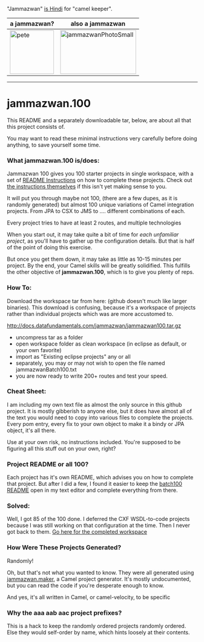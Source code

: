 "Jammazwan" [is Hindi](href="https://books.google.com/books?id=_kWROaer5UsC&amp;pg=PA1138&amp;lpg=PA1138&amp;dq=jammazwan+camel+keeper+hindi&amp;source=bl&amp;ots=7FaF5BXK_F&amp;sig=Cg-U5ORP3dHrFycaCFvo34GdpZ0&amp;hl=en&amp;sa=X&amp;ved=0ahUKEwj8v4OV3YbNAhVjpIMKHSYUB_oQ6AEIHDAA#v=onepage&amp;q=jammazwan%20camel%20keeper%20hindi&amp;f=false) for "camel keeper".

|a jammazwan?|also a jammazwan|
| --- | --- |
|<img class="style-svg" src="https://betterologist.net/wp-content/uploads/2016/05/pete-300x297.jpg" alt="pete" width="116" height="115" />|<img class="style-svg" src="https://betterologist.net/wp-content/uploads/2016/05/jammazwanPhotoSmall.png" alt="jammazwanPhotoSmall" width="200" height="116" />|

---

# jammazwan.100

This README and a separately downloadable tar, below, are about all that this project consists of. 

You may want to read these minimal instructions very carefully before doing anything, to save yourself some time.

### What jammazwan.100 is/does:

Jammazwan 100 gives you 100 starter projects in single workspace, with a set of [README Instructions](https://github.com/jammazwan/jammazwan.100/blob/master/jammazwanBatch100.txt) on how to complete these projects. Check out [the instructions themselves](https://github.com/jammazwan/jammazwan.100/blob/master/jammazwanBatch100.txt) if this isn't yet making sense to you.

It will put you through maybe not 100, (there are a few dupes, as it is randomly generated) but almost 100 unique variations of Camel integration projects. From JPA to CSX to JMS to .... different combinations of each.

Every project tries to have at least 2 routes, and multiple technologies

When you start out, it may take quite a bit of time for _each unfamiliar project_, as you'll have to gather up the configuration details. But that is half of the point of doing this exercise. 

But once you get them down, it may take as little as 10-15 minutes per project. By the end, your Camel skills will be greatly solidified. This fulfills the other objective of **jammazwan.100**, which is to give you plenty of reps.

### How To:

Download the workspace tar from here: (github doesn't much like larger binaries). This download is confusing, because it's a workspace of projects rather than individual projects which was are more accustomed to.

http://docs.datafundamentals.com/jammazwan/jammazwan100.tar.gz

 * uncompress tar as a folder
 * open workspace folder as clean workspace (in eclipse as default, or your own favorite)
 * import as "Existing eclipse projects" any or all 
 * separately, you may or may not wish to open the file named jammazwanBatch100.txt 
 * you are now ready to write 200+ routes and test your speed.
 
### Cheat Sheet:

I am including my own text file as almost the only source in this github project. It is mostly gibberish to anyone else, but it does have almost all of the text you would need to copy into various files to complete the projects. Every pom entry, every fix to your own object to make it a bindy or JPA object, it's all there. 


Use at your own risk, no instructions included. You're supposed to be figuring all this stuff out on your own, right?

### Project README or all 100?

Each project has it's own README, which advises you on how to complete that project. But after I did a few, I found it easier to keep the [batch100 README](https://github.com/jammazwan/jammazwan.100/blob/master/jammazwanBatch100.txt) open in my text editor and complete everything from there.

### Solved:

Well, I got 85 of the 100 done. I deferred the CXF WSDL-to-code projects because I was still working on that configuration at the time. Then I never got back to them. [Go here for the completed workspace](https://github.com/jammazwan/jammazwan.100.done)

### How Were These Projects Generated?

Randomly!

Oh, but that's not what you wanted to know. They were all generated using [jammazwan.maker](https://github.com/jammazwan/jammazwan.maker), a Camel project generator. It's mostly undocumented, but you can read the code if you're desperate enough to know. 

And yes, it's all written in Camel, or camel-velocity, to be specific

### Why the aaa aab aac project prefixes? 

This is a hack to keep the randomly ordered projects randomly ordered. Else they would self-order by name, which hints loosely at their contents.

